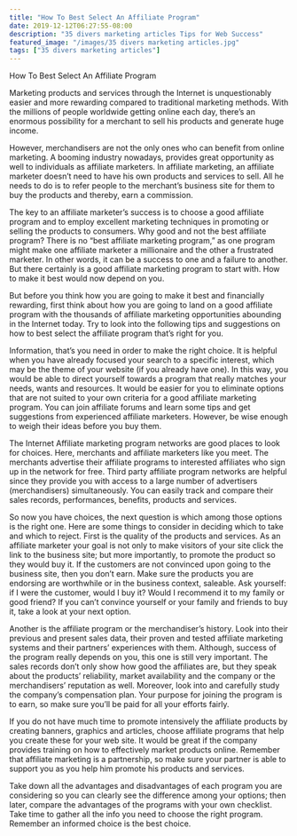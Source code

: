 ```yaml
---
title: "How To Best Select An Affiliate Program"
date: 2019-12-12T06:27:55-08:00
description: "35 divers marketing articles Tips for Web Success"
featured_image: "/images/35 divers marketing articles.jpg"
tags: ["35 divers marketing articles"]
---
```


How To Best Select An Affiliate Program 


Marketing products and services through the Internet is unquestionably easier and more rewarding compared to traditional marketing methods. With the millions of people worldwide getting online each day, there’s an enormous possibility for a merchant to sell his products and generate huge income. 

However, merchandisers are not the only ones who can benefit from online marketing. A booming industry nowadays, provides great opportunity as well to individuals as affiliate marketers. In affiliate marketing, an affiliate marketer doesn’t need to have his own products and services to sell. All he needs to do is to refer people to the merchant’s business site for them to buy the products and thereby, earn a commission. 

The key to an affiliate marketer’s success is to choose a good affiliate program and to employ excellent marketing techniques in promoting or selling the products to consumers. Why good and not the best affiliate program? There is no “best affiliate marketing program,” as one program might make one affiliate marketer a millionaire and the other a frustrated marketer. In other words, it can be a success to one and a failure to another. But there certainly is a good affiliate marketing program to start with. How to make it best would now depend on you. 

But before you think how you are going to make it best and financially rewarding, first think about how you are going to land on a good affiliate program with the thousands of affiliate marketing opportunities abounding in the Internet today. Try to look into the following tips and suggestions on how to best select the affiliate program that’s right for you. 

Information, that’s you need in order to make the right choice. It is helpful when you have already focused your search to a specific interest, which may be the theme of your website (if you already have one). In this way, you would be able to direct yourself towards a program that really matches your needs, wants and resources. It would be easier for you to eliminate options that are not suited to your own criteria for a good affiliate marketing program. You can join affiliate forums and learn some tips and get suggestions from experienced affiliate marketers. However, be wise enough to weigh their ideas before you buy them. 

The Internet Affiliate marketing program networks are good places to look for choices. Here, merchants and affiliate marketers like you meet. The merchants advertise their affiliate programs to interested affiliates who sign up in the network for free. Third party affiliate program networks are helpful since they provide you with access to a large number of advertisers (merchandisers) simultaneously. You can easily track and compare their sales records, performances, benefits, products and services. 

So now you have choices, the next question is which among those options is the right one. Here are some things to consider in deciding which to take and which to reject. First is the quality of the products and services. As an affiliate marketer your goal is not only to make visitors of your site click the link to the business site; but more importantly, to promote the product so they would buy it. If the customers are not convinced upon going to the business site, then you don’t earn. Make sure the products you are endorsing are worthwhile or in the business context, saleable. Ask yourself: if I were the customer, would I buy it? Would I recommend it to my family or good friend? If you can’t convince yourself or your family and friends to buy it, take a look at your next option.

Another is the affiliate program or the merchandiser’s history. Look into their previous and present sales data, their proven and tested affiliate marketing systems and their partners’ experiences with them.  Although, success of the program really depends on you, this one is still very important. The sales records don’t only show how good the affiliates are, but they speak about the products’ reliability, market availability and the company or the merchandisers’ reputation as well. Moreover, look into and carefully study the company’s compensation plan. Your purpose for joining the program is to earn, so make sure you’ll be paid for all your efforts fairly. 

If you do not have much time to promote intensively the affiliate products by creating banners, graphics and articles, choose affiliate programs that help you create these for your web site. It would be great if the company provides training on how to effectively market products online. Remember that affiliate marketing is a partnership, so make sure your partner is able to support you as you help him promote his products and services.

Take down all the advantages and disadvantages of each program you are considering so you can clearly see the difference among your options; then later, compare the advantages of the programs with your own checklist. Take time to gather all the info you need to choose the right program. Remember an informed choice is the best choice. 



